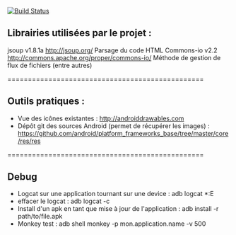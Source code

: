 [![Build Status](https://travis-ci.org/AnaelMobilia/NextINpact-Unofficial.svg?branch=master)](https://travis-ci.org/AnaelMobilia/NextINpact-Unofficial)

## Librairies utilisées par le projet :
jsoup
	v1.8.1a
	http://jsoup.org/
	Parsage du code HTML
Commons-io
	v2.2
	http://commons.apache.org/proper/commons-io/
	Méthode de gestion de flux de fichiers (entre autres)

================================================
## Outils pratiques :
  - Vue des icônes existantes : http://androiddrawables.com
  - Dépôt git des sources Android (permet de récupérer les images) : https://github.com/android/platform_frameworks_base/tree/master/core/res/res

================================================
## Debug
  - Logcat sur une application tournant sur une device : adb logcat *:E
  - effacer le logcat : adb logcat -c
  - Install d'un apk en tant que mise à jour de l'application : adb install -r path/to/file.apk
  - Monkey test : adb shell monkey -p mon.application.name -v 500